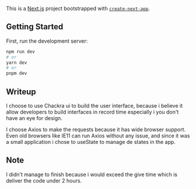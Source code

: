 This is a [Next.js](https://nextjs.org/) project bootstrapped with [`create-next-app`](https://github.com/vercel/next.js/tree/canary/packages/create-next-app).

## Getting Started

First, run the development server:

```bash
npm run dev
# or
yarn dev
# or
pnpm dev
```
## Writeup

I choose to use Chackra ui to build the user interface, because i believe it allow developers to build interfaces in record time especially i you don't have an eye for design.

I choose Axios to make the requests because it has wide browser support. Even old browsers like IE11 can run Axios without any issue, and since it was a small application i chose to useState to manage de states in the app.

## Note
I didn't manage to finish because i would exceed the give time which is deliver the code under 2 hours.
